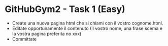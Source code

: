 # GitHubGym2 - Task 1 (Easy)

* Create una nuova pagina html che si chiami con il vostro cognome.html.
* Editate opportunamente il contenuto (Il vostro nome, una frase scema e la vostra pagina preferita no xxx)
* Committate




